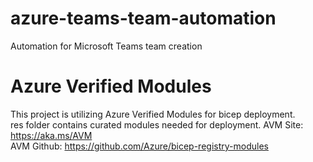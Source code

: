 # azure-teams-team-automation
Automation for Microsoft Teams team creation

# Azure Verified Modules
This project is utilizing Azure Verified Modules for bicep deployment.  
res folder contains curated modules needed for deployment.
AVM Site: https://aka.ms/AVM  
AVM Github: https://github.com/Azure/bicep-registry-modules


